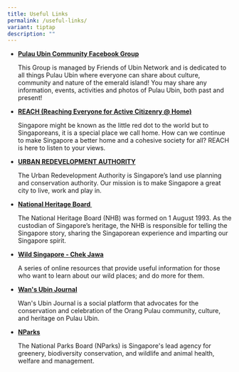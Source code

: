 ```yaml
---
title: Useful Links
permalink: /useful-links/
variant: tiptap
description: ""
---
```

<ul data-tight="true" class="tight">
<li>
<p><strong><a href="https://www.facebook.com/groups/pulau.ubin/" rel="noopener nofollow" target="_blank">Pulau Ubin Community Facebook Group</a></strong>
</p>
<p>This Group is managed by Friends of Ubin Network and is dedicated to all
things Pulau Ubin where everyone can share about culture, community and
nature of the emerald island! You may share any information, events, activities
and photos of Pulau Ubin, both past and present!</p>
</li>
<li>
<p><strong><a href="https://www.reach.gov.sg/" rel="noopener noreferrer" target="_blank">REACH&nbsp;(Reaching Everyone for Active Citizenry @ Home)</a></strong>
</p>
<p>Singapore might be known as the little red dot to the world but to Singaporeans,
it is a special place we call home. How can we continue to make Singapore
a better home and a cohesive society for all? REACH is here to listen to
your views.</p>
</li>
<li>
<p><strong><a href="http://www.ura.gov.sg/" rel="noopener noreferrer" target="_blank">URBAN REDEVELOPMENT AUTHORITY</a></strong>
</p>
<p>The Urban Redevelopment Authority is Singapore’s land use planning and
conservation authority. Our mission is to make Singapore a great city to
live, work and play in.</p>
</li>
<li>
<p><strong><a href="https://www.nhb.gov.sg/" rel="noopener noreferrer" target="_blank">National Heritage Board&nbsp;</a></strong>
</p>
<p>The National Heritage Board (NHB) was formed on 1 August 1993. As the
custodian of Singapore’s heritage, the NHB is responsible for telling the
Singapore story, sharing the Singaporean experience and imparting our Singapore
spirit.</p>
</li>
<li>
<p><strong><a href="http://wildsingapore.com/chekjawa/index.html" rel="noopener nofollow" target="_blank">Wild Singapore - Chek Jawa</a></strong>
</p>
<p>A series of online resources that provide useful information for those
who want to learn about our wild places; and do more for them.</p>
</li>
<li>
<p><strong><a href="https://www.wansubinjournal.com/" rel="noopener nofollow" target="_blank">Wan's Ubin Journal</a></strong>
</p>
<p>Wan's Ubin Journal is a social platform that advocates for the conservation
and celebration of the Orang Pulau community, culture, and heritage on
Pulau Ubin.</p>
</li>
<li>
<p><strong><a href="www.nparks.gov.sg" rel="noopener nofollow" target="_blank">NParks</a></strong>
</p>
<p>The National Parks Board (NParks) is Singapore's lead agency for greenery,
biodiversity conservation, and wildlife and animal health, welfare and
management.</p>
<p><a href="https://www.nparks.gov.sg/who-we-are#about-us" rel="noopener noreferrer nofollow" target="_blank"><br></a>
</p>
</li>
</ul>
<p></p>